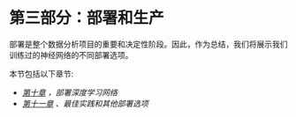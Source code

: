 

# 第三部分：部署和生产

部署是整个数据分析项目的重要和决定性阶段。因此，作为总结，我们将展示我们训练过的神经网络的不同部署选项。

本节包括以下章节:

*   [*第十章*](B16391_10_Final_VK_ePUB.xhtml#_idTextAnchor367) *，部署深度学习网络*
*   [*第十一章*](B16391_11_Final_NM_ePUB.xhtml#_idTextAnchor386) *、最佳实践和其他部署选项*